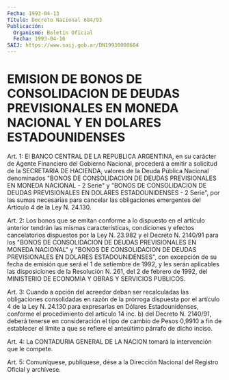 ```yaml
---
Fecha: 1993-04-13
Título: Decreto Nacional 684/93
Publicación:
  Organismo: Boletín Oficial
  Fecha: 1993-04-16
SAIJ: https://www.saij.gob.ar/DN19930000684
---
```

# EMISION DE BONOS DE CONSOLIDACION DE DEUDAS PREVISIONALES EN MONEDA NACIONAL Y EN DOLARES ESTADOUNIDENSES

<a id="1"></a>
Art.  1:  El  BANCO  CENTRAL  DE LA REPUBLICA ARGENTINA, en su carácter de Agente Financiero del Gobierno  Nacional,  procederá  a emitir  a  solicitud  de  la  SECRETARIA DE HACIENDA, valores de la Deuda  Pública  Nacional denominados  "BONOS  DE  CONSOLIDACION  DE DEUDAS PREVISIONALES  EN  MONEDA  NACIONAL  -  2 Serie" y "BONOS DE CONSOLIDACION DE DEUDAS PREVISIONALES EN DOLARES  ESTADOUNIDENSES - 2  Serie", por las sumas necesarias para cancelar las  obligaciones emergentes del Artículo 4 de la Ley N. 24.130.

<a id="2"></a>
Art.  2: Los bonos que se emitan conforme a lo dispuesto en el artículo anterior  tendrán  las mismas características, condiciones y efectos cancelatorios dispuestos  por  la  Ley  N.  23.982  y  el Decreto  N.  2140/91  para  los  "BONOS  DE CONSOLIDACION DE DEUDAS PREVISIONALES  EN  MONEDA NACIONAL" y "BONOS  DE  CONSOLIDACION  DE DEUDAS PREVISIONALES  EN DOLARES ESTADOUNIDENSES", con excepción de su fecha de emisión que  será  el  1  de  setiembre  de 1992, y les serán aplicables las disposiciones de la Resolución N.  261,  del 2 de  febrero de 1992, del MINISTERIO DE ECONOMIA Y OBRAS Y SERVICIOS PUBLICOS.

<a id="3"></a>
Art. 3: Cuando a opción del acreedor deban ser recalculadas las obligaciones  consolidadas en razón de la prórroga dispuesta por el artículo  4  de la  Ley  N.  24.130  para  expresarlas  en  Dólares Estadounidenses,  conforme el procedimiento del artículo 14 inc. b) del Decreto N. 2140/91,  deberá tenerse en consideración el tipo de cambio de Pesos 0,9910 a fin  de  establecer  el  límite  a  que se refiere el anteúltimo párrafo de dicho inciso.

<a id="4"></a>
Art. 4: La CONTADURIA GENERAL DE LA NACION tomará la intervención que le compete.

<a id="5"></a>
Art.  5: Comuníquese, publíquese, dése a la Dirección Nacional del Registro Oficial y archívese.